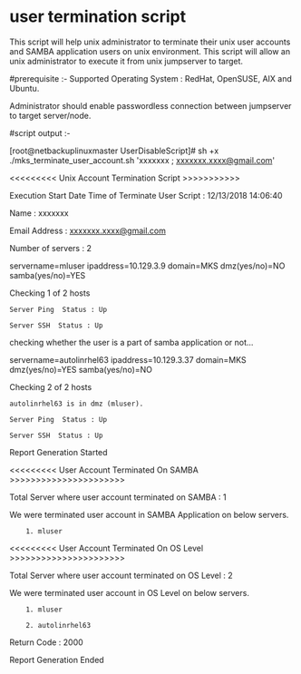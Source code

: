 # user termination script

This script will help unix administrator to terminate their unix user accounts and SAMBA application users on unix environment. This script will allow an unix administrator to execute it from unix jumpserver to target.

#prerequisite :-
Supported Operating System : RedHat, OpenSUSE, AIX and Ubuntu.

Administrator should enable passwordless connection between jumpserver to target server/node.

#script output :-

[root@netbackuplinuxmaster UserDisableScript]# sh +x ./mks_terminate_user_account.sh 'xxxxxxx ; xxxxxxx.xxxx@gmail.com'

<<<<<<<<< Unix Account Termination Script  >>>>>>>>>>>

Execution Start Date Time of Terminate User Script : 12/13/2018 14:06:40

Name          : xxxxxxx

Email Address : xxxxxxx.xxxx@gmail.com

Number of servers : 2

servername=mluser  ipaddress=10.129.3.9 domain=MKS dmz(yes/no)=NO samba(yes/no)=YES
  
  Checking 1 of 2 hosts
    
    Server Ping  Status : Up
    
    Server SSH  Status : Up

checking whether the user is a part of samba application or not...

servername=autolinrhel63  ipaddress=10.129.3.37 domain=MKS dmz(yes/no)=YES samba(yes/no)=NO
  
  Checking 2 of 2 hosts
    
    autolinrhel63 is in dmz (mluser).
    
    Server Ping  Status : Up
    
    Server SSH  Status : Up

Report Generation Started

<<<<<<<<< User Account Terminated On SAMBA >>>>>>>>>>>>>>>>>>>>>>

Total Server where user account terminated on SAMBA : 1

We were terminated user account in SAMBA Application on below servers.
        
        1. mluser

<<<<<<<<< User Account Terminated On OS Level >>>>>>>>>>>>>>>>>>>>>>

Total Server where user account terminated on OS Level : 2

We were terminated user account in OS Level on below servers.
        
        1. mluser
        
        2. autolinrhel63

Return Code : 2000

Report Generation Ended
